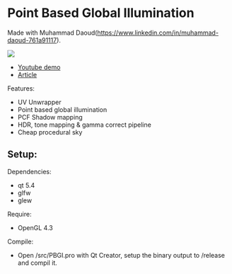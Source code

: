 # Point Based Global Illumination
Made with Muhammad Daoud(https://www.linkedin.com/in/muhammad-daoud-761a91117).

<img src="http://www.aduprat.com/pub/pbgi.jpg">

* [Youtube demo](https://www.youtube.com/watch?v=tEFx9h9ZG-c)
* [Article](http://www.aduprat.com/portfolio/?page=articles/PBGI)

Features:
* UV Unwrapper
* Point based global illumination
* PCF Shadow mapping
* HDR, tone mapping & gamma correct pipeline
* Cheap procedural sky

## Setup:

Dependencies:
* qt 5.4
* glfw
* glew

Require:
* OpenGL 4.3

Compile:
 * Open /src/PBGI.pro with Qt Creator, setup the binary output to /release and compil it.